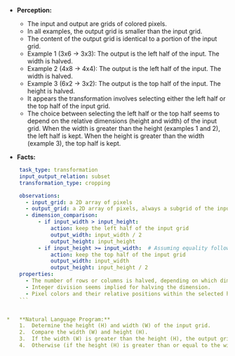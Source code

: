 *   **Perception:**
    *   The input and output are grids of colored pixels.
    *   In all examples, the output grid is smaller than the input grid.
    *   The content of the output grid is identical to a portion of the input grid.
    *   Example 1 (3x6 -> 3x3): The output is the left half of the input. The width is halved.
    *   Example 2 (4x8 -> 4x4): The output is the left half of the input. The width is halved.
    *   Example 3 (6x2 -> 3x2): The output is the top half of the input. The height is halved.
    *   It appears the transformation involves selecting either the left half or the top half of the input grid.
    *   The choice between selecting the left half or the top half seems to depend on the relative dimensions (height and width) of the input grid. When the width is greater than the height (examples 1 and 2), the left half is kept. When the height is greater than the width (example 3), the top half is kept.

*   **Facts:**
    
```yaml
    task_type: transformation
    input_output_relation: subset
    transformation_type: cropping

    observations:
      - input_grid: a 2D array of pixels
      - output_grid: a 2D array of pixels, always a subgrid of the input
      - dimension_comparison:
          - if input_width > input_height:
              action: keep the left half of the input grid
              output_width: input_width / 2
              output_height: input_height
          - if input_height >= input_width:  # Assuming equality follows the height rule based on example 3
              action: keep the top half of the input grid
              output_width: input_width
              output_height: input_height / 2
    properties:
      - The number of rows or columns is halved, depending on which dimension is larger.
      - Integer division seems implied for halving the dimension.
      - Pixel colors and their relative positions within the selected half are preserved.
    ```


*   **Natural Language Program:**
    1.  Determine the height (H) and width (W) of the input grid.
    2.  Compare the width (W) and height (H).
    3.  If the width (W) is greater than the height (H), the output grid consists of the pixels from the input grid located in columns 0 to (W/2) - 1 (integer division). The output grid has dimensions H x (W/2).
    4.  Otherwise (if the height (H) is greater than or equal to the width (W)), the output grid consists of the pixels from the input grid located in rows 0 to (H/2) - 1 (integer division). The output grid has dimensions (H/2) x W.